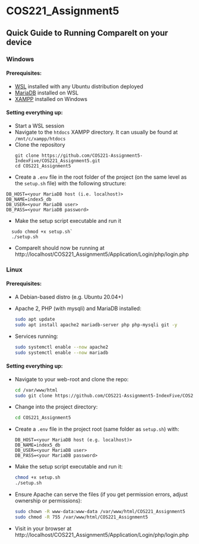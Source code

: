 # COS221_Assignment5

## Quick Guide to Running CompareIt on your device

### Windows
#### Prerequisites:
- [WSL](https://learn.microsoft.com/en-us/windows/wsl/install) installed with any Ubuntu distribution deployed
- [MariaDB](https://www.geeksforgeeks.org/how-to-install-configure-mariadb-on-ubuntu/) installed on WSL 
- [XAMPP](https://www.apachefriends.org/) installed on Windows

#### Setting everything up:
- Start a WSL session
- Navigate to the `htdocs` XAMPP directory. It can usually be found at `/mnt/c/xampp/htdocs`
- Clone the repository
  ```
  git clone https://github.com/COS221-Assignment5-IndexFive/COS221_Assignment5.git
  cd COS221_Assignment5
  ```
- Create a `.env` file in the root folder of the project (on the same level as the `setup.sh` file) with the following structure:

```
DB_HOST=<your MariaDB host (i.e. localhost)>
DB_NAME=index5_db
DB_USER=<your MariaDB user>
DB_PASS=<your MariaDB password>
```
- Make the setup script executable and run it
```
  sudo chmod +x setup.sh`
  ./setup.sh
```
- CompareIt should now be running at http://localhost/COS221_Assignment5/Application/Login/php/login.php

### Linux

#### Prerequisites:

* A Debian-based distro (e.g. Ubuntu 20.04+)
* Apache 2, PHP (with mysqli) and MariaDB installed:

  ```bash
  sudo apt update
  sudo apt install apache2 mariadb-server php php-mysqli git -y
  ```
* Services running:

  ```bash
  sudo systemctl enable --now apache2
  sudo systemctl enable --now mariadb
  ```

#### Setting everything up:

- Navigate to your web-root and clone the repo:

   ```bash
   cd /var/www/html
   sudo git clone https://github.com/COS221-Assignment5-IndexFive/COS221_Assignment5.git
   ```
- Change into the project directory:

   ```bash
   cd COS221_Assignment5
   ```
- Create a `.env` file in the project root (same folder as `setup.sh`) with:

   ```
   DB_HOST=<your MariaDB host (e.g. localhost)>
   DB_NAME=index5_db
   DB_USER=<your MariaDB user>
   DB_PASS=<your MariaDB password>
   ```
- Make the setup script executable and run it:

   ```bash
   chmod +x setup.sh
   ./setup.sh
   ```
- Ensure Apache can serve the files (if you get permission errors, adjust ownership or permissions):

   ```bash
   sudo chown -R www-data:www-data /var/www/html/COS221_Assignment5
   sudo chmod -R 755 /var/www/html/COS221_Assignment5
   ```
- Visit in your browser at http://localhost/COS221\_Assignment5/Application/Login/php/login.php
